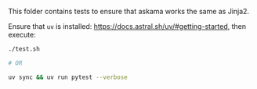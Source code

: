 This folder contains tests to ensure that askama works the same as Jinja2.

Ensure that `uv` is installed: <https://docs.astral.sh/uv/#getting-started>, then execute:

```bash
./test.sh

# OR

uv sync && uv run pytest --verbose
```
